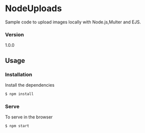 # NodeUploads

Sample code to upload images locally with Node.js,Multer and EJS.

### Version
1.0.0

## Usage

### Installation

Install the dependencies

```sh
$ npm install
```

### Serve
To serve in the browser

```sh
$ npm start
```
